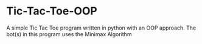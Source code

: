 # Tic-Tac-Toe-OOP
A simple Tic Tac Toe program written in python with an OOP approach.
The bot(s) in this program uses the Minimax Algorithm
